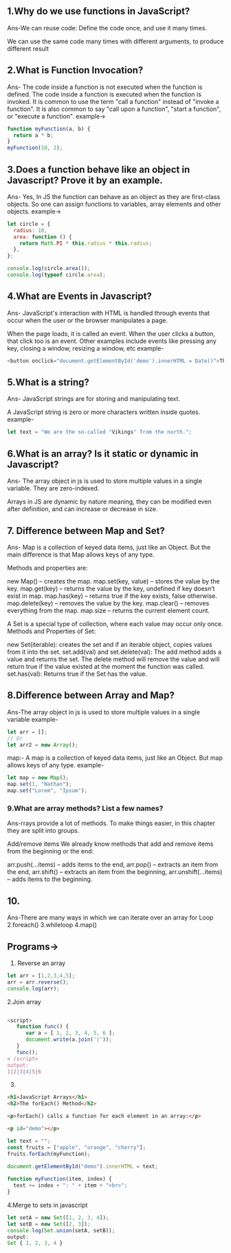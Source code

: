 ## 1.Why do we use functions in JavaScript?
Ans-We can reuse code: Define the code once, and use it many times.

We can use the same code many times with different arguments, to produce different result
## 2.What is Function Invocation?
Ans- The code inside a function is not executed when the function is defined. The code inside a function is executed when the function is invoked. It is common to use the term "call a function" instead of "invoke a function". It is also common to say "call upon a function", "start a function", or "execute a function".
example->
```js
function myFunction(a, b) {
  return a * b;
}
myFunction(10, 2);
```

## 3.Does a function behave like an object in Javascript? Prove it by an example.
Ans- Yes, In JS the function can behave as an object as they are first-class objects. So one can assign functions to variables, array elements and other objects.
example->
```js
let circle = {
  radius: 10,
  area: function () {
    return Math.PI * this.radius * this.radius;
  },
};

console.log(circle.area());
console.log(typeof circle.area); 
```
## 4.What are Events in Javascript?
Ans- JavaScript's interaction with HTML is handled through events that occur when the user or the browser manipulates a page.

When the page loads, it is called an event. When the user clicks a button, that click too is an event. Other examples include events like pressing any key, closing a window, resizing a window, etc
example-
```js
<button onclick="document.getElementById('demo').innerHTML = Date()">The time is?</button>
```
## 5.What is a string?
Ans- JavaScript strings are for storing and manipulating text.

A JavaScript string is zero or more characters written inside quotes.
example-
```js
let text = "We are the so-called "Vikings" from the north.";
```
## 6.What is an array? Is it static or dynamic in Javascript?
Ans- The array object in js is used to store multiple values in a single variable. They are zero-indexed.

Arrays in JS are dynamic by nature meaning, they can be modified even after definition, and can increase or decrease in size.
## 7. Difference between Map and Set?
Ans- Map is a collection of keyed data items, just like an Object. But the main difference is that Map allows keys of any type.

Methods and properties are:

new Map() – creates the map.
map.set(key, value) – stores the value by the key.
map.get(key) – returns the value by the key, undefined if key doesn’t exist in map.
map.has(key) – returns true if the key exists, false otherwise.
map.delete(key) – removes the value by the key.
map.clear() – removes everything from the map.
map.size – returns the current element count.

A Set is a special type of collection, where each value may occur only once.
Methods and Properties of Set:

new Set(iterable): creates the set and if an iterable object, copies values from it into the set.
set.add(val) and set.delete(val): The add method adds a value and returns the set. The delete method will remove the value and will return true if the value existed at the moment the function was called.
set.has(val): Returns true if the Set has the value.

## 8.Difference between Array and Map?
Ans-The array object in js is used to store multiple values in a single variable
example-
```js
let arr = [];
// Or
let arr2 = new Array();
```
map:-
A map is a collection of keyed data items, just like an Object. But map allows keys of any type.
example-
```js
let map = new Map();
map.set(1, "Nathan");
map.set("Lorem", "Ipsum");
```
### 9.What are array methods? List a few names?
Ans-rrays provide a lot of methods. To make things easier, in this chapter they are split into groups.

Add/remove items
We already know methods that add and remove items from the beginning or the end:

arr.push(...items) – adds items to the end,
arr.pop() – extracts an item from the end,
arr.shift() – extracts an item from the beginning,
arr.unshift(...items) – adds items to the beginning.

## 10.
Ans-There are many ways in which we can iterate over an array
for Loop
2.foreach()
3.whileloop
4.map()

## Programs->
1. Reverse an array
```js
let arr = [1,2,3,4,5];
arr = arr.reverse();
console.log(arr);
```
2.Join array
```js

<script> 
   function func() { 
      var a = [ 1, 2, 3, 4, 5, 6 ]; 
      document.write(a.join('|')); 
   } 
   func(); 
< /script> 
output:
1|2|3|4|5|6
```

3.
```html
<h1>JavaScript Arrays</h1>
<h2>The forEach() Method</h2>

<p>forEach() calls a function for each element in an array:</p>

<p id="demo"></p>
```
```js
let text = "";
const fruits = ["apple", "orange", "cherry"];
fruits.forEach(myFunction);

document.getElementById("demo").innerHTML = text;
 
function myFunction(item, index) {
  text += index + ": " + item + "<br>"; 
}
```
4.Merge to sets in javascript
```js
let setA = new Set([1, 2, 3, 4]);
let setB = new Set([2, 3]);
console.log(Set.union(setA, setB));
output:
Set { 1, 2, 3, 4 }
```